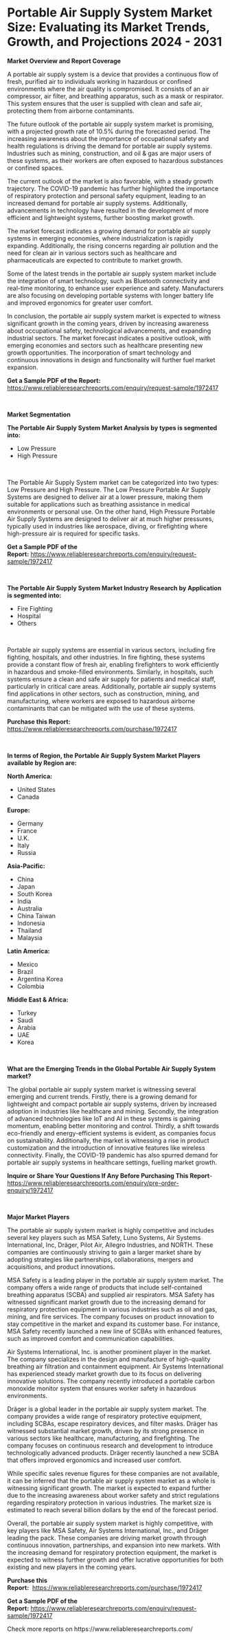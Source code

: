 <p><h1>Portable Air Supply System Market Size: Evaluating its Market Trends, Growth, and Projections 2024 - 2031</h1></p><p><strong>Market Overview and Report Coverage</strong></p>
<p><p>A portable air supply system is a device that provides a continuous flow of fresh, purified air to individuals working in hazardous or confined environments where the air quality is compromised. It consists of an air compressor, air filter, and breathing apparatus, such as a mask or respirator. This system ensures that the user is supplied with clean and safe air, protecting them from airborne contaminants.</p><p>The future outlook of the portable air supply system market is promising, with a projected growth rate of 10.5% during the forecasted period. The increasing awareness about the importance of occupational safety and health regulations is driving the demand for portable air supply systems. Industries such as mining, construction, and oil & gas are major users of these systems, as their workers are often exposed to hazardous substances or confined spaces.</p><p>The current outlook of the market is also favorable, with a steady growth trajectory. The COVID-19 pandemic has further highlighted the importance of respiratory protection and personal safety equipment, leading to an increased demand for portable air supply systems. Additionally, advancements in technology have resulted in the development of more efficient and lightweight systems, further boosting market growth.</p><p>The market forecast indicates a growing demand for portable air supply systems in emerging economies, where industrialization is rapidly expanding. Additionally, the rising concerns regarding air pollution and the need for clean air in various sectors such as healthcare and pharmaceuticals are expected to contribute to market growth.</p><p>Some of the latest trends in the portable air supply system market include the integration of smart technology, such as Bluetooth connectivity and real-time monitoring, to enhance user experience and safety. Manufacturers are also focusing on developing portable systems with longer battery life and improved ergonomics for greater user comfort.</p><p>In conclusion, the portable air supply system market is expected to witness significant growth in the coming years, driven by increasing awareness about occupational safety, technological advancements, and expanding industrial sectors. The market forecast indicates a positive outlook, with emerging economies and sectors such as healthcare presenting new growth opportunities. The incorporation of smart technology and continuous innovations in design and functionality will further fuel market expansion.</p></p>
<p><strong>Get a Sample PDF of the Report:</strong> <a href="https://www.reliableresearchreports.com/enquiry/request-sample/1972417">https://www.reliableresearchreports.com/enquiry/request-sample/1972417</a></p>
<p>&nbsp;</p>
<p><strong>Market Segmentation</strong></p>
<p><strong>The Portable Air Supply System Market Analysis by types is segmented into:</strong></p>
<p><ul><li>Low Pressure</li><li>High Pressure</li></ul></p>
<p>&nbsp;</p>
<p><p>The Portable Air Supply System market can be categorized into two types: Low Pressure and High Pressure. The Low Pressure Portable Air Supply Systems are designed to deliver air at a lower pressure, making them suitable for applications such as breathing assistance in medical environments or personal use. On the other hand, High Pressure Portable Air Supply Systems are designed to deliver air at much higher pressures, typically used in industries like aerospace, diving, or firefighting where high-pressure air is required for specific tasks.</p></p>
<p><strong>Get a Sample PDF of the Report:</strong>&nbsp;<a href="https://www.reliableresearchreports.com/enquiry/request-sample/1972417">https://www.reliableresearchreports.com/enquiry/request-sample/1972417</a></p>
<p>&nbsp;</p>
<p><strong>The Portable Air Supply System Market Industry Research by Application is segmented into:</strong></p>
<p><ul><li>Fire Fighting</li><li>Hospital</li><li>Others</li></ul></p>
<p>&nbsp;</p>
<p><p>Portable air supply systems are essential in various sectors, including fire fighting, hospitals, and other industries. In fire fighting, these systems provide a constant flow of fresh air, enabling firefighters to work efficiently in hazardous and smoke-filled environments. Similarly, in hospitals, such systems ensure a clean and safe air supply for patients and medical staff, particularly in critical care areas. Additionally, portable air supply systems find applications in other sectors, such as construction, mining, and manufacturing, where workers are exposed to hazardous airborne contaminants that can be mitigated with the use of these systems.</p></p>
<p><strong>Purchase this Report:</strong>&nbsp; <a href="https://www.reliableresearchreports.com/purchase/1972417">https://www.reliableresearchreports.com/purchase/1972417</a></p>
<p>&nbsp;</p>
<p><strong>In terms of Region, the Portable Air Supply System Market Players available by Region are:</strong></p>
<p>
    <p> <strong> North America: </strong>
        <ul>
            <li>United States</li>
            <li>Canada</li>
        </ul>
        </p> 
    <p> <strong> Europe: </strong>
        <ul>
            <li>Germany</li>
            <li>France</li>
            <li>U.K.</li>
            <li>Italy</li>
            <li>Russia</li>
        </ul>
        </p> 
    <p> <strong> Asia-Pacific: </strong>
        <ul>
            <li>China</li>
            <li>Japan</li>
            <li>South Korea</li>
            <li>India</li>
            <li>Australia</li>
            <li>China Taiwan</li>
            <li>Indonesia</li>
            <li>Thailand</li>
            <li>Malaysia</li>
        </ul>
        </p> 
    <p> <strong> Latin America: </strong>
        <ul>
            <li>Mexico</li>
            <li>Brazil</li>
            <li>Argentina Korea</li>
            <li>Colombia</li>
        </ul>
        </p> 
    <p> <strong> Middle East & Africa: </strong>
        <ul>
            <li>Turkey</li>
            <li>Saudi</li>
            <li>Arabia</li>
            <li>UAE</li>
            <li>Korea</li>
        </ul>
    </p>
    </p>
<p>&nbsp;</p>
<p><strong>What are the Emerging Trends in the Global Portable Air Supply System market?</strong></p>
<p><p>The global portable air supply system market is witnessing several emerging and current trends. Firstly, there is a growing demand for lightweight and compact portable air supply systems, driven by increased adoption in industries like healthcare and mining. Secondly, the integration of advanced technologies like IoT and AI in these systems is gaining momentum, enabling better monitoring and control. Thirdly, a shift towards eco-friendly and energy-efficient systems is evident, as companies focus on sustainability. Additionally, the market is witnessing a rise in product customization and the introduction of innovative features like wireless connectivity. Finally, the COVID-19 pandemic has also spurred demand for portable air supply systems in healthcare settings, fuelling market growth.</p></p>
<p><strong>Inquire or Share Your Questions If Any Before Purchasing This Report</strong>- <a href="https://www.reliableresearchreports.com/enquiry/pre-order-enquiry/1972417">https://www.reliableresearchreports.com/enquiry/pre-order-enquiry/1972417</a></p>
<p>&nbsp;</p>
<p><strong>Major Market Players</strong></p>
<p><p>The portable air supply system market is highly competitive and includes several key players such as MSA Safety, Luno Systems, Air Systems International, Inc, Dräger, Pilot Air, Allegro Industries, and NORTH. These companies are continuously striving to gain a larger market share by adopting strategies like partnerships, collaborations, mergers and acquisitions, and product innovations.</p><p>MSA Safety is a leading player in the portable air supply system market. The company offers a wide range of products that include self-contained breathing apparatus (SCBA) and supplied air respirators. MSA Safety has witnessed significant market growth due to the increasing demand for respiratory protection equipment in various industries such as oil and gas, mining, and fire services. The company focuses on product innovation to stay competitive in the market and expand its customer base. For instance, MSA Safety recently launched a new line of SCBAs with enhanced features, such as improved comfort and communication capabilities.</p><p>Air Systems International, Inc. is another prominent player in the market. The company specializes in the design and manufacture of high-quality breathing air filtration and containment equipment. Air Systems International has experienced steady market growth due to its focus on delivering innovative solutions. The company recently introduced a portable carbon monoxide monitor system that ensures worker safety in hazardous environments.</p><p>Dräger is a global leader in the portable air supply system market. The company provides a wide range of respiratory protective equipment, including SCBAs, escape respiratory devices, and filter masks. Dräger has witnessed substantial market growth, driven by its strong presence in various sectors like healthcare, manufacturing, and firefighting. The company focuses on continuous research and development to introduce technologically advanced products. Dräger recently launched a new SCBA that offers improved ergonomics and increased user comfort.</p><p>While specific sales revenue figures for these companies are not available, it can be inferred that the portable air supply system market as a whole is witnessing significant growth. The market is expected to expand further due to the increasing awareness about worker safety and strict regulations regarding respiratory protection in various industries. The market size is estimated to reach several billion dollars by the end of the forecast period.</p><p>Overall, the portable air supply system market is highly competitive, with key players like MSA Safety, Air Systems International, Inc., and Dräger leading the pack. These companies are driving market growth through continuous innovation, partnerships, and expansion into new markets. With the increasing demand for respiratory protection equipment, the market is expected to witness further growth and offer lucrative opportunities for both existing and new players in the coming years.</p></p>
<p><strong>Purchase this Report:</strong>&nbsp;&nbsp;<a href="https://www.reliableresearchreports.com/purchase/1972417">https://www.reliableresearchreports.com/purchase/1972417</a></p>
<p></p>
<p><strong>Get a Sample PDF of the Report:</strong>&nbsp;<a href="https://www.reliableresearchreports.com/enquiry/request-sample/1972417">https://www.reliableresearchreports.com/enquiry/request-sample/1972417</a></p>
<p>Check more reports on https://www.reliableresearchreports.com/</p>